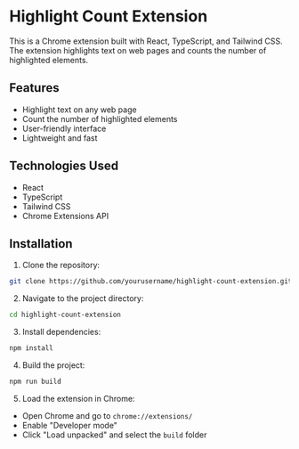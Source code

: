 # Highlight Count Extension

This is a Chrome extension built with React, TypeScript, and Tailwind CSS. The extension highlights text on web pages and counts the number of highlighted elements.

## Features

- Highlight text on any web page
- Count the number of highlighted elements
- User-friendly interface
- Lightweight and fast

## Technologies Used

- React
- TypeScript
- Tailwind CSS
- Chrome Extensions API

## Installation

1. Clone the repository:

```sh
git clone https://github.com/yourusername/highlight-count-extension.git
```

2. Navigate to the project directory:

```sh
cd highlight-count-extension
```

3. Install dependencies:

```sh
npm install
```

4. Build the project:

```sh
npm run build
```

5. Load the extension in Chrome:

- Open Chrome and go to `chrome://extensions/`
- Enable "Developer mode"
- Click "Load unpacked" and select the `build` folder
